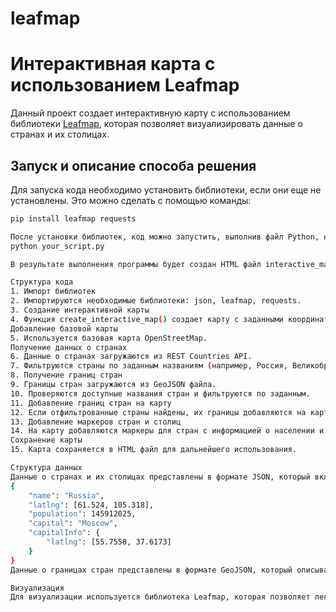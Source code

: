 # leafmap
# Интерактивная карта с использованием Leafmap

Данный проект создает интерактивную карту с использованием библиотеки [Leafmap](https://leafmap.org/), которая позволяет визуализировать данные о странах и их столицах.

## Запуск и описание способа решения

Для запуска кода необходимо установить библиотеки, если они еще не установлены. Это можно сделать с помощью команды:

```bash
pip install leafmap requests

После установки библиотек, код можно запустить, выполнив файл Python, например:
python your_script.py

В результате выполнения программы будет создан HTML файл interactive_map_with_borders_and_capitals.html, который можно открыть в браузере для просмотра карты.

Структура кода
1. Импорт библиотек
2. Импортируются необходимые библиотеки: json, leafmap, requests.
3. Создание интерактивной карты
4. Функция create_interactive_map() создает карту с заданными координатами центра и уровнем масштабирования.
Добавление базовой карты
5. Используется базовая карта OpenStreetMap.
Получение данных о странах
6. Данные о странах загружаются из REST Countries API.
7. Фильтруются страны по заданным названиям (например, Россия, Великобритания, Япония).
8. Получение границ стран
9. Границы стран загружаются из GeoJSON файла.
10. Проверяются доступные названия стран и фильтруются по заданным.
11. Добавление границ стран на карту
12. Если отфильтрованные страны найдены, их границы добавляются на карту с заданным стилем.
13. Добавление маркеров стран и столиц
14. На карту добавляются маркеры для стран с информацией о населении и столицах.
Сохранение карты
15. Карта сохраняется в HTML файл для дальнейшего использования.

Структура данных
Данные о странах и их столицах представлены в формате JSON, который включает:
{
    "name": "Russia",
    "latlng": [61.524, 105.318],
    "population": 145912025,
    "capital": "Moscow",
    "capitalInfo": {
        "latlng": [55.7558, 37.6173]
    }
}
Данные о границах стран представлены в формате GeoJSON, который описывает геометрию и свойства каждой страны.

Визуализация
Для визуализации используется библиотека Leafmap, которая позволяет легко добавлять различные слои и маркеры на карту. Карта отображает границы стран и их столицы, а также информацию о населении.

